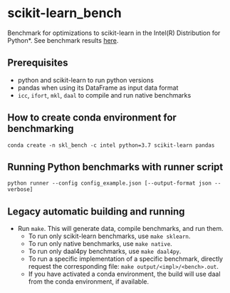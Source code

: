 # scikit-learn_bench

Benchmark for optimizations to scikit-learn in the Intel(R) Distribution for
Python*. See benchmark results [here](https://intelpython.github.io/scikit-learn_bench).

## Prerequisites
- python and scikit-learn to run python versions
- pandas when using its DataFrame as input data format
- `icc`, `ifort`, `mkl`, `daal` to compile and run native benchmarks

## How to create conda environment for benchmarking
`conda create -n skl_bench -c intel python=3.7 scikit-learn pandas`

## Running Python benchmarks with runner script
`python runner --config config_example.json [--output-format json --verbose]`

## Legacy automatic building and running
- Run `make`. This will generate data, compile benchmarks, and run them.
  - To run only scikit-learn benchmarks, use `make sklearn`.
  - To run only native benchmarks, use `make native`.
  - To run only daal4py benchmarks, use `make daal4py`.
  - To run a specific implementation of a specific benchmark,
    directly request the corresponding file: `make output/<impl>/<bench>.out`.
  - If you have activated a conda environment, the build will use daal from
    the conda environment, if available.
